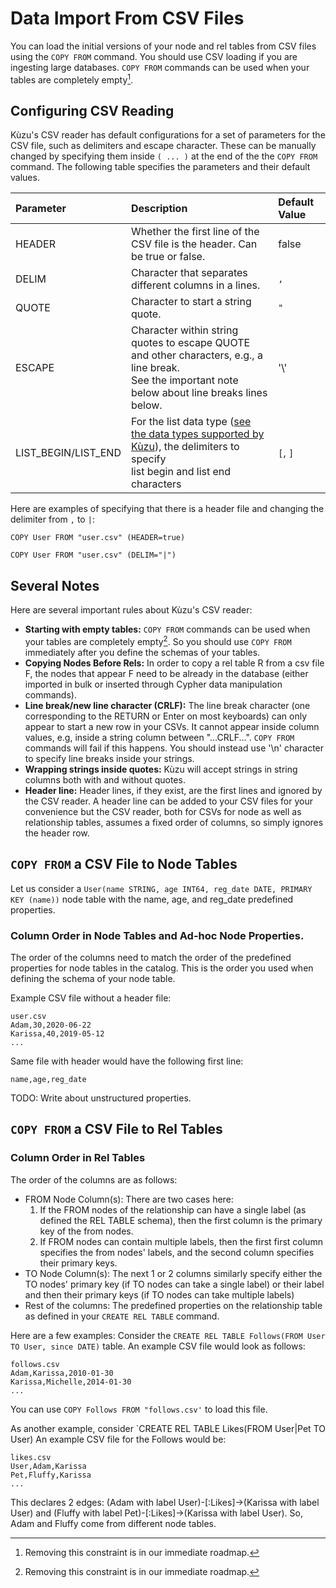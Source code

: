 
# Data Import From CSV Files
You can load the initial versions of your node and rel tables from CSV files 
using the `COPY FROM` command. You should use CSV loading if you are ingesting large databases. 
`COPY FROM` commands can be used when your tables are completely empty[^1]. 

## Configuring CSV Reading
Kùzu's CSV reader has default configurations for a set of parameters for the CSV file, such as delimiters 
and escape character. These can be manually changed by specifying them inside `( ... )` at the end of the
the `COPY FROM` command. The following table specifies the parameters and their default values.

| Parameter | Description | Default Value |
|:-----|:-----|:-----|
| HEADER | Whether the first line of the CSV file is the header. Can be true or false. | false |
| DELIM | Character that separates different columns in a lines. | `,`|
| QUOTE | Character to start a string quote. | `"` |
| ESCAPE | Character within string quotes to escape QUOTE and other characters, e.g., a line break. <br/> See the important note below about line breaks lines below.| '\\' |
| LIST_BEGIN/LIST_END | For the list data type ([see the data types supported by Kùzu](...)), the delimiters to specify <br/> list begin and list end characters | `[`, `]`|

Here are examples of specifying that there is a header file and changing the delimiter from `,` to `|`:
```
COPY User FROM "user.csv" (HEADER=true)

COPY User FROM "user.csv" (DELIM="|")
```

## Several Notes
Here are several important rules about Kùzu's CSV reader: 
- **Starting with empty tables:** `COPY FROM` commands can be used when your tables are completely empty[^1]. So you should 
use `COPY FROM` immediately after you define the schemas of your tables. 
- **Copying Nodes Before Rels:** In order to copy a rel table R from a csv file F, the nodes that appear F need to be 
already in the database (either imported in bulk or inserted through Cypher data manipulation commands).
- **Line break/new line character (CRLF):** The line break character (one corresponding to the RETURN or Enter on most keyboards) can 
only appear to start a new row in your CSVs. It cannot appear inside column values, e.g, inside a string column between "...CRLF...". 
`COPY FROM` commands will fail if this happens. You should instead use '\n' character to specify line breaks inside your strings.
- **Wrapping strings inside quotes:** Kùzu will accept strings in string columns both with and without quotes. 
- **Header line:** Header lines, if they exist, are the first lines and ignored by the CSV reader. A header line can be added to your 
   CSV files for your convenience but the CSV reader, both for CSVs for node as well as relationship tables, assumes a fixed order
   of columns, so simply ignores the header row.
  
## `COPY FROM` a CSV File to Node Tables 
Let us consider a `User(name STRING, age INT64, reg_date DATE, PRIMARY KEY (name))` node table with the name, age, and reg_date predefined properties.

### Column Order in Node Tables and Ad-hoc Node Properties.
The order of the columns need to match the order of the predefined properties for node tables
in the catalog. This is the order you used when defining the schema of your node table. 

Example CSV file without a header file:
```
user.csv
Adam,30,2020-06-22
Karissa,40,2019-05-12
...
```
Same file with header would have the following first line:
```
name,age,reg_date
```

TODO: Write about unstructured properties.

## `COPY FROM` a CSV File to Rel Tables

### Column Order in Rel Tables
The order of the columns are as follows:
  - FROM Node Column(s): There are two cases here:
    1. If the FROM nodes of the relationship can have a single label (as defined the REL TABLE schema), then the first column is the primary key of the from nodes.
    2. If FROM nodes can contain multiple labels, then the first first column specifies the from nodes' labels, and the second column specifies their primary keys.
  - TO Node Column(s): The next 1 or 2 columns similarly specify either the TO nodes' primary key (if TO nodes can take a single label) or their label and then their primary keys (if TO nodes can take multiple labels)
  - Rest of the columns: The predefined properties on the relationship table as defined in your `CREATE REL TABLE` command. 

Here are a few examples:
Consider the `CREATE REL TABLE Follows(FROM User TO User, since DATE)` table. An example CSV file would look as follows:
```
follows.csv
Adam,Karissa,2010-01-30
Karissa,Michelle,2014-01-30
...
```
You can use `COPY Follows FROM "follows.csv'` to load this file.

As another example, consider `CREATE REL TABLE Likes(FROM User|Pet TO User) An example CSV file for the Follows would be:
```
likes.csv
User,Adam,Karissa
Pet,Fluffy,Karissa
...
```
This declares 2 edges: (Adam with label User)-[:Likes]->(Karissa with label User) and (Fluffy with label Pet)-[:Likes]->(Karissa with label User). So, Adam and Fluffy come from different node tables.

[^1]: Removing this constraint is in our immediate roadmap.
